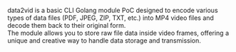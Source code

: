 data2vid is a basic CLI Golang module PoC designed to encode various types of data files (PDF, JPEG, ZIP, TXT, etc.) into MP4 video files and decode them back to their original form.  
The module allows you to store raw file data inside video frames, offering a unique and creative way to handle data storage and transmission.
